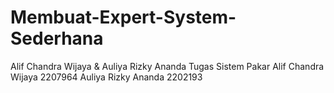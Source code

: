 # Membuat-Expert-System-Sederhana
Alif Chandra Wijaya &amp; Auliya Rizky Ananda Tugas Sistem Pakar
Alif Chandra Wijaya 2207964
Auliya Rizky Ananda 2202193
